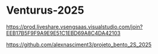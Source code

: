 # Venturus-2025
https://prod.liveshare.vsengsaas.visualstudio.com/join?EEB17B5F9F9A9E9E51C1EBD69A8C4DA42103

https://github.com/alexnasciment3/projeto_bento_2S_2025

